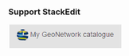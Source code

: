 

### Support StackEdit

[![](https://github.com/NMichas/openwis-draft-analysis/blob/master/img/1.png?raw=true)](https://github.com/NMichas/openwis-draft-analysis/blob/master/img/1.png)

  [^stackedit]: [StackEdit](https://stackedit.io/) is a full-featured, open-source Markdown editor based on PageDown, the Markdown library used by Stack Overflow and the other Stack Exchange sites.

